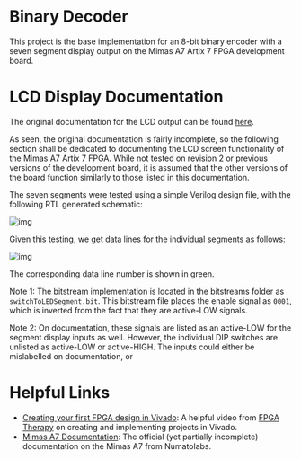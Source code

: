 # Binary Decoder

This project is the base implementation for an 8-bit binary encoder with a seven
segment display output on the Mimas A7 Artix 7 FPGA development board.

# LCD Display Documentation

The original documentation for the LCD output can be found
[here](https://numato.com/docs/mimas-artix-7-fpga-development-board-with-ddr-sdram-and-gigabit-ethernet/#7segment-led-display-4).

As seen, the original documentation is fairly incomplete, so the following
section shall be dedicated to documenting the LCD screen functionality of the
Mimas A7 Artix 7 FPGA. While not tested on revision 2 or previous versions of
the development board, it is assumed that the other versions of the board
function similarly to those listed in this documentation.

The seven segments were tested using a simple Verilog design file, with the
following RTL generated schematic:

![img](https://cdn.discordapp.com/attachments/601895458453061655/790452144741548032/unknown.png)

Given this testing, we get data lines for the individual segments as follows:

![img](https://cdn.discordapp.com/attachments/601895458453061655/790457249947451462/unknown.png)

The corresponding data line number is shown in green.

Note 1: The bitstream implementation is located in the bitstreams folder as
`switchToLEDSegment.bit`. This bitstream file places the enable signal as
`0001`, which is inverted from the fact that they are active-LOW signals.

Note 2: On documentation, these signals are listed as an active-LOW for the
segment display inputs as well. However, the individual DIP switches are
unlisted as active-LOW or active-HIGH. The inputs could either be mislabelled on
documentation, or

# Helpful Links

-   [Creating your first FPGA design in Vivado](https://www.youtube.com/watch?v=BBtD4PCXqlE):
    A helpful video from
    [FPGA Therapy](https://www.youtube.com/channel/UCC6U6pSgQ4beDi7iDhOAtEQ) on
    creating and implementing projects in Vivado.
-   [Mimas A7 Documentation](https://numato.com/docs/mimas-artix-7-fpga-development-board-with-ddr-sdram-and-gigabit-ethernet/):
    The official (yet partially incomplete) documentation on the Mimas A7 from
    Numatolabs.
